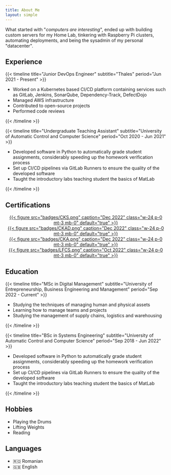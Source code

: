 ```yaml
---
title: About Me
layout: simple
---
```


What started with "*computers are interesting*", ended up with building custom servers for my Home Lab, tinkering with Raspberry Pi clusters, automating deployments, and being the sysadmin of my personal "datacenter".

## Experience

{{< timeline title="Junior DevOps Engineer" subtitle="Thales" period="Jun 2021 - Present" >}}

- Worked on a Kubernetes based CI/CD platform containing services such as GitLab, Jenkins, SonarQube, Dependency-Track, DefectDojo
- Managed AWS infrastructure
- Contributed to open-source projects
- Performed code reviews

{{< /timeline >}}

{{< timeline title="Undergraduate Teaching Assistant" subtitle="University of Automatic Control and Computer Science" period="Oct 2020 - Jun 2021" >}}

- Developed software in Python to automatically grade student assignments, considerably speeding up the homework verification process
- Set up CI/CD pipelines via GitLab Runners to ensure the quality of the developed software
- Taught the introductory labs teaching student the basics of MatLab

{{< /timeline >}}

## Certifications

<div style="display: flex; flex-direction: row; flex-wrap: wrap; justify-content: space-around; align-items: left; margin: 0; padding: 0;">
<a href="https://www.credly.com/badges/73b08bea-4705-41b8-bd59-50ec34c1340c/public_url">
  <center>
    {{< figure src="badges/CKS.png" caption="Dec 2022" class="w-24 p-0 mt-3 mb-0" default="true" >}}
  </center>
</a>

<a href="https://www.credly.com/badges/8f5e2b1a-f47c-4139-85c5-b8bbe323bd9d/public_url">
  <center>
    {{< figure src="badges/CKAD.png" caption="Dec 2022" class="w-24 p-0 mt-3 mb-0" default="true" >}}
  </center>
</a>

<a href="https://www.credly.com/badges/7019331e-ca92-4b13-9605-2946e71ff1ca/public_url">
  <center>
    {{< figure src="badges/CKA.png" caption="Dec 2022" class="w-24 p-0 mt-3 mb-0" default="true" >}}
  </center>
</a>

<a href="https://www.credly.com/badges/b055e3d7-73db-4661-a613-abd843afa155/public_url">
  <center>
    {{< figure src="badges/LFCS.png" caption="Oct 2022" class="w-24 p-0 mt-3 mb-0" default="true" >}}
  </center>
</a>
</div>

## Education

{{< timeline title="MSc in Digital Management" subtitle="University of Entrepreneurship, Business Engineering and Management" period="Sep 2022 - Current" >}}

- Studying the techniques of managing human and physical assets
- Learning how to manage teams and projects
- Studying the management of supply chains, logistics and warehousing

{{< /timeline >}}

{{< timeline title="BSc in Systems Engineering" subtitle="University of Automatic Control and Computer Science" period="Sep 2018 - Jun 2022" >}}

- Developed software in Python to automatically grade student assignments, considerably speeding up the homework verification process
- Set up CI/CD pipelines via GitLab Runners to ensure the quality of the developed software
- Taught the introductory labs teaching student the basics of MatLab

{{< /timeline >}}

## Hobbies

- Playing the Drums
- Lifting Weights
- Reading

## Languages

<div style="width: 66%">

- :romania: Romanian
- :gb: English

</div>
